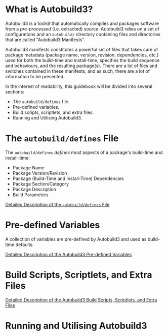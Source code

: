 <!-- TITLE: Autobuild3 -->
<!-- SUBTITLE: A Multi-Backend Packaging Toolkit -->

# What is Autobuild3?

Autobuild3 is a toolkit that automatically compiles and packages software from a *pre-processed* (i.e. extracted) source. Autobuild3 relies on a set of configurations and an `autobuild/` directory containing files and directories that are called "Autobuild3 Manifests". 

Autobuild3 manifests constitutes a powerful set of files that takes care of package metadata (package name, version, revision, dependencies, etc.) used for both the build-time and install-time, specifies the build sequence and behaviours, and the resulting package(s). There are a lot of files and switches contained in these manifests, and as such, there are a lot of information to be presented.

In the interest of readability, this guidebook will be divided into several sections:

- The `autobuild/defines` file.
- Pre-defined variables.
- Build scripts, scriptlets, and extra files.
- Running and Utilising Autobuild3.

# The `autobuild/defines` File

The `autobuild/defines` *defines* most aspects of a package's build-time and install-time:

- Package Name
- Package Version/Revision
- Package (Build-Time and Install-Time) Dependencies
- Package Section/Category
- Package Description
- Build Parametres

[Detailed Description of the `autobuild/defines` File](/developers/aosc-os-cadet-training/autobuild3/defines)

# Pre-defined Variables

A collection of variables are pre-defined by Autobuild3 and used as build-time defaults.

[Detailed Description of the Autobuild3 Pre-defined Variables](/developers/aosc-os-cadet-training/autobuild3/pre-defined-variables)

# Build Scripts, Scriptlets, and Extra Files

[Detailed Description of the Autobuild3 Build Scripts, Scriptlets, and Extra Files](/developers/aosc-os-cadet-training/autobuild3/scripts-and-extra-files)

# Running and Utilising Autobuild3

